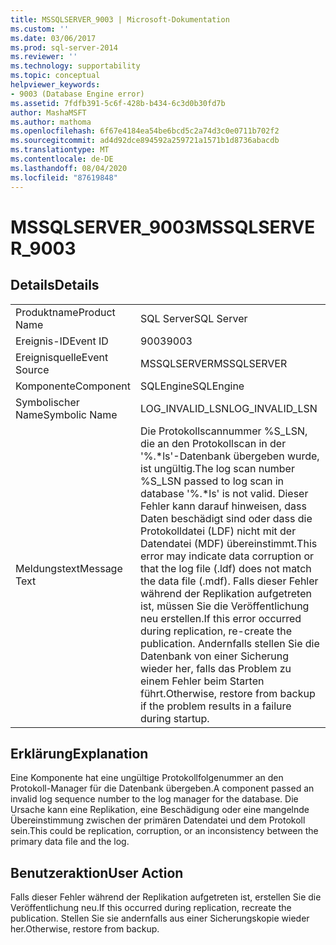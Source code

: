```yaml
---
title: MSSQLSERVER_9003 | Microsoft-Dokumentation
ms.custom: ''
ms.date: 03/06/2017
ms.prod: sql-server-2014
ms.reviewer: ''
ms.technology: supportability
ms.topic: conceptual
helpviewer_keywords:
- 9003 (Database Engine error)
ms.assetid: 7fdfb391-5c6f-428b-b434-6c3d0b30fd7b
author: MashaMSFT
ms.author: mathoma
ms.openlocfilehash: 6f67e4184ea54be6bcd5c2a74d3c0e0711b702f2
ms.sourcegitcommit: ad4d92dce894592a259721a1571b1d8736abacdb
ms.translationtype: MT
ms.contentlocale: de-DE
ms.lasthandoff: 08/04/2020
ms.locfileid: "87619848"
---
```

# <a name="mssqlserver_9003"></a><span data-ttu-id="c25b7-102">MSSQLSERVER_9003</span><span class="sxs-lookup"><span data-stu-id="c25b7-102">MSSQLSERVER_9003</span></span>
    
## <a name="details"></a><span data-ttu-id="c25b7-103">Details</span><span class="sxs-lookup"><span data-stu-id="c25b7-103">Details</span></span>  
  
|||  
|-|-|  
|<span data-ttu-id="c25b7-104">Produktname</span><span class="sxs-lookup"><span data-stu-id="c25b7-104">Product Name</span></span>|<span data-ttu-id="c25b7-105">SQL Server</span><span class="sxs-lookup"><span data-stu-id="c25b7-105">SQL Server</span></span>|  
|<span data-ttu-id="c25b7-106">Ereignis-ID</span><span class="sxs-lookup"><span data-stu-id="c25b7-106">Event ID</span></span>|<span data-ttu-id="c25b7-107">9003</span><span class="sxs-lookup"><span data-stu-id="c25b7-107">9003</span></span>|  
|<span data-ttu-id="c25b7-108">Ereignisquelle</span><span class="sxs-lookup"><span data-stu-id="c25b7-108">Event Source</span></span>|<span data-ttu-id="c25b7-109">MSSQLSERVER</span><span class="sxs-lookup"><span data-stu-id="c25b7-109">MSSQLSERVER</span></span>|  
|<span data-ttu-id="c25b7-110">Komponente</span><span class="sxs-lookup"><span data-stu-id="c25b7-110">Component</span></span>|<span data-ttu-id="c25b7-111">SQLEngine</span><span class="sxs-lookup"><span data-stu-id="c25b7-111">SQLEngine</span></span>|  
|<span data-ttu-id="c25b7-112">Symbolischer Name</span><span class="sxs-lookup"><span data-stu-id="c25b7-112">Symbolic Name</span></span>|<span data-ttu-id="c25b7-113">LOG_INVALID_LSN</span><span class="sxs-lookup"><span data-stu-id="c25b7-113">LOG_INVALID_LSN</span></span>|  
|<span data-ttu-id="c25b7-114">Meldungstext</span><span class="sxs-lookup"><span data-stu-id="c25b7-114">Message Text</span></span>|<span data-ttu-id="c25b7-115">Die Protokollscannummer %S_LSN, die an den Protokollscan in der '%.\*ls'-Datenbank übergeben wurde, ist ungültig.</span><span class="sxs-lookup"><span data-stu-id="c25b7-115">The log scan number %S_LSN passed to log scan in database '%.\*ls' is not valid.</span></span> <span data-ttu-id="c25b7-116">Dieser Fehler kann darauf hinweisen, dass Daten beschädigt sind oder dass die Protokolldatei (LDF) nicht mit der Datendatei (MDF) übereinstimmt.</span><span class="sxs-lookup"><span data-stu-id="c25b7-116">This error may indicate data corruption or that the log file (.ldf) does not match the data file (.mdf).</span></span> <span data-ttu-id="c25b7-117">Falls dieser Fehler während der Replikation aufgetreten ist, müssen Sie die Veröffentlichung neu erstellen.</span><span class="sxs-lookup"><span data-stu-id="c25b7-117">If this error occurred during replication, re-create the publication.</span></span> <span data-ttu-id="c25b7-118">Andernfalls stellen Sie die Datenbank von einer Sicherung wieder her, falls das Problem zu einem Fehler beim Starten führt.</span><span class="sxs-lookup"><span data-stu-id="c25b7-118">Otherwise, restore from backup if the problem results in a failure during startup.</span></span>|  
  
## <a name="explanation"></a><span data-ttu-id="c25b7-119">Erklärung</span><span class="sxs-lookup"><span data-stu-id="c25b7-119">Explanation</span></span>  
 <span data-ttu-id="c25b7-120">Eine Komponente hat eine ungültige Protokollfolgenummer an den Protokoll-Manager für die Datenbank übergeben.</span><span class="sxs-lookup"><span data-stu-id="c25b7-120">A component passed an invalid log sequence number to the log manager for the database.</span></span> <span data-ttu-id="c25b7-121">Die Ursache kann eine Replikation, eine Beschädigung oder eine mangelnde Übereinstimmung zwischen der primären Datendatei und dem Protokoll sein.</span><span class="sxs-lookup"><span data-stu-id="c25b7-121">This could be replication, corruption, or an inconsistency between the primary data file and the log.</span></span>  
  
## <a name="user-action"></a><span data-ttu-id="c25b7-122">Benutzeraktion</span><span class="sxs-lookup"><span data-stu-id="c25b7-122">User Action</span></span>  
 <span data-ttu-id="c25b7-123">Falls dieser Fehler während der Replikation aufgetreten ist, erstellen Sie die Veröffentlichung neu.</span><span class="sxs-lookup"><span data-stu-id="c25b7-123">If this occurred during replication, recreate the publication.</span></span> <span data-ttu-id="c25b7-124">Stellen Sie sie andernfalls aus einer Sicherungskopie wieder her.</span><span class="sxs-lookup"><span data-stu-id="c25b7-124">Otherwise, restore from backup.</span></span>  
  
  
